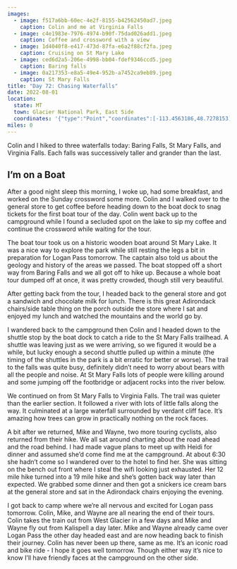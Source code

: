 ```yaml
---
images:
  - image: f517a6bb-60ec-4e2f-8155-b42562450ad7.jpeg
    caption: Colin and me at Virginia Falls
  - image: c4e1983e-7976-4974-b90f-75dad026add1.jpeg
    caption: Coffee and crossword with a view
  - image: 1d4040f8-e417-473d-87fa-e6a2f88cf2fa.jpeg
    caption: Cruising on St Mary Lake
  - image: ced6d2a5-206e-4998-bb04-fdef9346ccd5.jpeg
    caption: Baring falls
  - image: 0a217353-e8a5-49e4-952b-a7452ca9eb89.jpeg
    caption: St Mary Falls
title: "Day 72: Chasing Waterfalls"
date: 2022-08-01
location:
  state: MT
  town: Glacier National Park, East Side
  coordinates: '{"type":"Point","coordinates":[-113.4563186,48.7278153]}'
miles: 0
---
```

Colin and I hiked to three waterfalls today: Baring Falls, St Mary Falls, and Virginia Falls. Each falls was successively taller and grander than the last. 

## I’m on a Boat

After a good night sleep this morning, I woke up, had some breakfast, and worked on the Sunday crossword some more. Colin and I walked over to the general store to get coffee before heading down to the boat dock to snag tickets for the first boat tour of the day. Colin went back up to the campground while I found a secluded spot on the lake to sip my coffee and continue the crossword while waiting for the tour. 

The boat tour took us on a historic wooden boat around St Mary Lake. It was a nice way to explore the park while still resting the legs a bit in preparation for Logan Pass tomorrow. The captain also told us about the geology and history of the areas we passed. The boat stopped off a short way from Baring Falls and we all got off to hike up. Because a whole boat tour dumped off at once, it was pretty crowded, though still very beautiful. 

After getting back from the tour, I headed back to the general store and got a sandwich and chocolate milk for lunch. There is this great Adirondack chairs/side table thing on the porch outside the store where I sat and enjoyed my lunch and watched the mountains and the world go by. 

I wandered back to the campground then Colin and I headed down to the shuttle stop by the boat dock to catch a ride to the St Mary Falls trailhead. A shuttle was leaving just as we were arriving, so we figured it would be a while, but lucky enough a second shuttle pulled up within a minute (the timing of the shuttles in the park is a bit erratic for better or worse). The trail to the falls was quite busy, definitely didn’t need to worry about bears with all the people and noise. At St Mary Falls lots of people were killing around and some jumping off the footbridge or adjacent rocks into the river below. 

We continued on from St Mary Falls to Virginia Falls. The trail was quieter than the earlier section. It followed a river with lots of little falls along the way. It culminated at a large waterfall surrounded by verdant cliff face. It’s amazing how trees can grow in practically nothing on the rock faces. 

A bit after we returned, Mike and Wayne, two more touring cyclists, also returned from their hike. We all sat around charting about the road ahead and the road behind. I had made vague plans to meet up with Heidi for dinner and assumed she’d come find me at the campground. At about 6:30 she hadn’t come so I wandered over to the hotel to find her. She was sitting on the bench out front where I steal the wifi looking just exhausted. Her 12 mile hike turned into a 19 mile hike and she’s gotten back way later than expected. We grabbed some dinner and then got a snickers ice cream bars at the general store and sat in the Adirondack chairs enjoying the evening. 

I got back to camp where we’re all nervous and excited for Logan pass tomorrow. Colin, Mike, and Wayne are all nearing the end of their tours. Colin takes the train out from West Glacier in a few days and Mike and Wayne fly out from Kalispell a day later. Mike and Wayne already came over Logan Pass the other day headed east and are now heading back to finish their journey. Colin has never been up there, same as me. It’s an iconic road and bike ride - I hope it goes well tomorrow. Though either way it’s nice to know I’ll have friendly faces at the campground on the other side. 